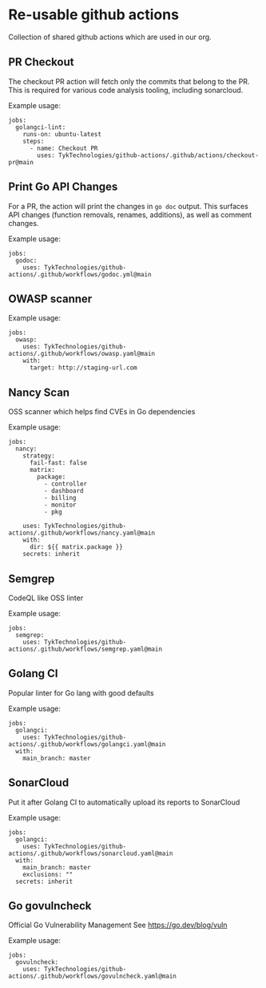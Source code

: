 # Re-usable github actions

Collection of shared github actions which are used in our org. 

## PR Checkout

The checkout PR action will fetch only the commits that belong to the PR.
This is required for various code analysis tooling, including sonarcloud.

Example usage:

```
jobs:
  golangci-lint:
    runs-on: ubuntu-latest
    steps:
      - name: Checkout PR
        uses: TykTechnologies/github-actions/.github/actions/checkout-pr@main
```

## Print Go API Changes

For a PR, the action will print the changes in `go doc` output. This
surfaces API changes (function removals, renames, additions), as well as
comment changes.

Example usage:

```
jobs:
  godoc:
    uses: TykTechnologies/github-actions/.github/workflows/godoc.yml@main
```

## OWASP scanner
Example usage:

```
jobs:
  owasp:
    uses: TykTechnologies/github-actions/.github/workflows/owasp.yaml@main
    with:
      target: http://staging-url.com
```

## Nancy Scan
OSS scanner which helps find CVEs in Go dependencies

Example usage:
```
jobs:
  nancy:
    strategy:
      fail-fast: false
      matrix:
        package:
          - controller
          - dashboard
          - billing
          - monitor
          - pkg
          
    uses: TykTechnologies/github-actions/.github/workflows/nancy.yaml@main
    with:
      dir: ${{ matrix.package }}
    secrets: inherit
```

## Semgrep
CodeQL like OSS linter

Example usage:
```
jobs:
  semgrep:
    uses: TykTechnologies/github-actions/.github/workflows/semgrep.yaml@main
```


## Golang CI
Popular linter for Go lang with good defaults

Example usage:
```
jobs:
  golangci:
    uses: TykTechnologies/github-actions/.github/workflows/golangci.yaml@main
  with:
    main_branch: master
```

## SonarCloud

Put it after Golang CI to automatically upload its reports to SonarCloud

Example usage:
```
jobs:
  golangci:
    uses: TykTechnologies/github-actions/.github/workflows/sonarcloud.yaml@main
  with:
    main_branch: master
    exclusions: ""
  secrets: inherit  
```

## Go govulncheck
Official Go Vulnerability Management
See https://go.dev/blog/vuln

Example usage:
```
jobs:
  govulncheck:
    uses: TykTechnologies/github-actions/.github/workflows/govulncheck.yaml@main
```
